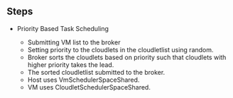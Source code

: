 
## Steps

* Priority Based Task Scheduling

  * Submitting VM list to the broker
  * Setting priority to the cloudlets in the cloudletlist using random.
  * Broker sorts the cloudlets based on priority such that cloudlets with higher priority takes the lead.
  * The sorted cloudletlist submitted to the broker.
  * Host uses VmSchedulerSpaceShared.
  * VM uses CloudletSchedulerSpaceShared.

